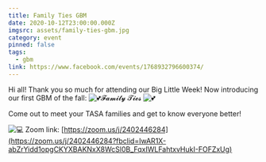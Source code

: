 ```yaml
---
title: Family Ties GBM
date: 2020-10-12T23:00:00.000Z
imgsrc: assets/family-ties-gbm.jpg
category: event
pinned: false
tags:
  - gbm
link: https://www.facebook.com/events/1768932796600374/
---
```

<!--StartFragment-->

Hi all! Thank you so much for attending our Big Little Week! Now introducing our first GBM of the fall: ![💕](https://static.xx.fbcdn.net/images/emoji.php/v9/t68/1/16/1f495.png)𝓕𝓪𝓶𝓲𝓵𝔂 𝓣𝓲𝓮𝓼 ![💕](https://static.xx.fbcdn.net/images/emoji.php/v9/t68/1/16/1f495.png)

Come out to meet your TASA families and get to know everyone better!



![💻](https://static.xx.fbcdn.net/images/emoji.php/v9/t8c/1/16/1f4bb.png) Zoom link: [https://zoom.us/j/2402446284](https://zoom.us/j/2402446284?fbclid=IwAR1X-abZrYidd1opgCKYXBAKNxX8WcSl0B_FqxIWLFahtxvHukI-FOFZxUg)

<!--EndFragment-->